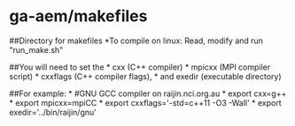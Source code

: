 ga-aem/makefiles
================

##Directory for makefiles
	*To compile on linux: Read, modify and run "run_make.sh"

##You will need to set the
	* cxx (C++ compiler)
	* mpicxx (MPI compiler script)
	* cxxflags (C++ compiler flags),
	* and exedir (executable directory)

##For example:
	* #GNU GCC compiler on raijin.nci.org.au
	* export cxx=g++
	* export mpicxx=mpiCC
	* export cxxflags='-std=c++11 -O3 -Wall'
	* export exedir='../bin/raijin/gnu'


